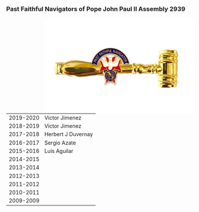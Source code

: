 <html><body><h3>Past Faithful Navigators of Pope John Paul II Assembly 2939</h3>

<img src="../assets/img/past1.jpg" width="400" align="right">

<table>
<tr><td style="text-align:right;font-color=#1111BB">2019-2020 <td>Victor Jimenez
<tr><td style="text-align:right;font-color=#1111BB">2018-2019 <td>Victor Jimenez
<tr><td style="text-align:right;font-color=#1111BB">2017-2018 <td>Herbert J Duvernay
<tr><td style="text-align:right;font-color=#1111BB">2016-2017 <td>Sergio Azate
<tr><td style="text-align:right;font-color=#1111BB">2015-2016 <td>Luis Aguilar
<tr><td style="text-align:right;font-color=#1111BB">2014-2015 <td>
<tr><td style="text-align:right;font-color=#1111BB">2013-2014 <td>
<tr><td style="text-align:right;font-color=#1111BB">2012-2013 <td>
<tr><td style="text-align:right;font-color=#1111BB">2011-2012 <td>
<tr><td style="text-align:right;font-color=#1111BB">2010-2011 <td>
<tr><td style="text-align:right;font-color=#1111BB">2009-2009 <td>
